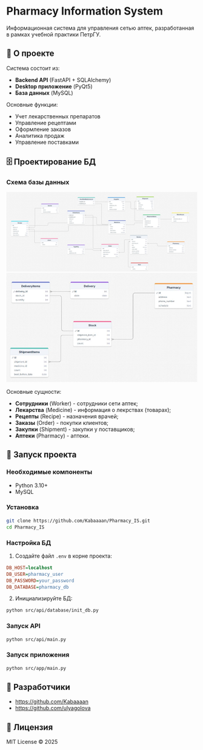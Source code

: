 # Pharmacy Information System

Информационная система для управления сетью аптек, разработанная в рамках учебной практики ПетрГУ.

## 📌 О проекте

Система состоит из:
- **Backend API** (FastAPI + SQLAlchemy)
- **Desktop приложение** (PyQt5)
- **База данных** (MySQL)

Основные функции:
- Учет лекарственных препаратов
- Управление рецептами
- Оформление заказов
- Аналитика продаж
- Управление поставками

## 🗄️ Проектирование БД

### Схема базы данных

![Database Schema](docs/images/СтруктураБД-1.JPG)
![Database Schema](docs/images/СтруктураБД-2.JPG)

Основные сущности:
- **Сотрудники** (Worker) - сотрудники сети аптек;
- **Лекарства** (Medicine) - информация о лекрствах (товарах);
- **Рецепты** (Recipe) - назначения врачей;
- **Заказы** (Order) - покупки клиентов;
- **Закупки** (Shipment) - закупки у поставщиков;
- **Аптеки** (Pharmacy) - аптеки.


## 🚀 Запуск проекта

### Необходимые компоненты
- Python 3.10+
- MySQL

### Установка
```bash
git clone https://github.com/Kabaaaan/Pharmacy_IS.git
cd Pharmacy_IS
```

### Настройка БД
1. Создайте файл `.env` в корне проекта:
```ini
DB_HOST=localhost
DB_USER=pharmacy_user
DB_PASSWORD=your_password
DB_DATABASE=pharmacy_db
```

2. Инициализируйте БД:
```bash
python src/api/database/init_db.py
```

### Запуск API
```bash
python src/api/main.py
```

### Запуск приложения
```bash
python src/app/main.py
```

## 👥 Разработчики
- https://github.com/Kabaaaan
- https://github.com/ulyagolova

## 📄 Лицензия
MIT License © 2025